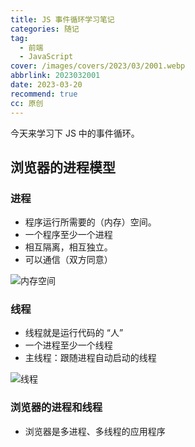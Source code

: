 ```yaml
---
title: JS 事件循环学习笔记
categories: 随记
tag:
  - 前端
  - JavaScript
cover: /images/covers/2023/03/2001.webp
abbrlink: 2023032001
date: 2023-03-20
recommend: true
cc: 原创
---
```


今天来学习下 JS 中的事件循环。

## 浏览器的进程模型

### 进程

- 程序运行所需要的（内存）空间。
- 一个程序至少一个进程
- 相互隔离，相互独立。
- 可以通信（双方同意）

![内存空间](/images/post_images/20230320-b09f3c7e9f944bfa8f8daacbeab89520.webp)


### 线程

- 线程就是运行代码的 “人”
- 一个进程至少一个线程
- 主线程：跟随进程自动启动的线程

![线程](/images/post_images/20230320-78143c0adde64e2ebe655bc36849c73d.webp)






### 浏览器的进程和线程

- 浏览器是多进程、多线程的应用程序

